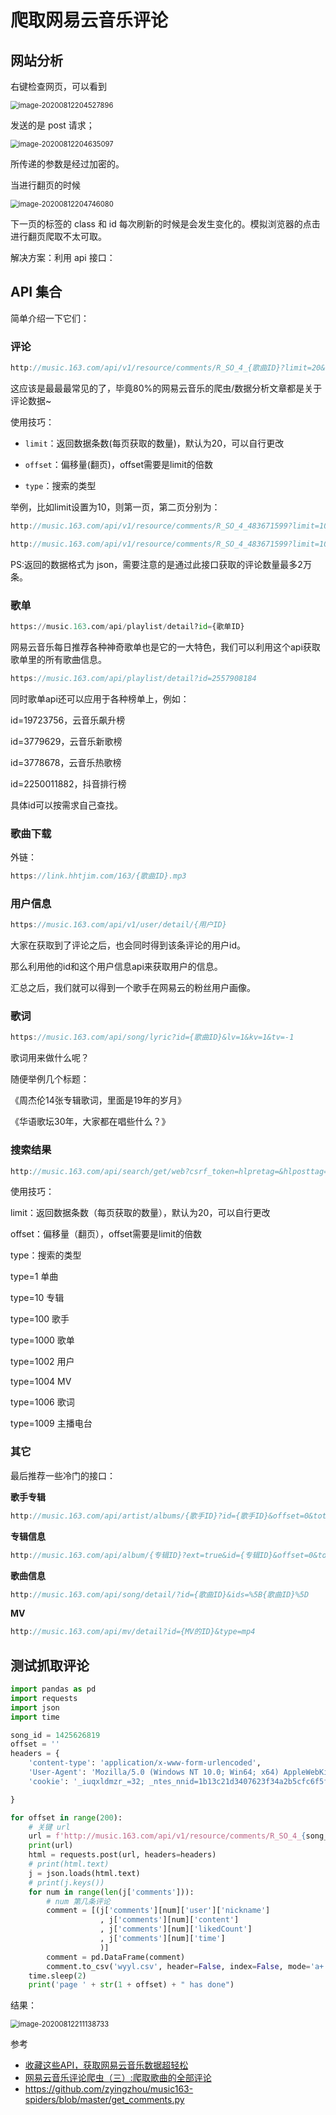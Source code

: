 # 爬取网易云音乐评论

## 网站分析

右键检查网页，可以看到

<img src=".\img\image-20200812204527896.png" alt="image-20200812204527896" style="zoom:80%;" />

发送的是 post 请求；

<img src=".\img\image-20200812204635097.png" alt="image-20200812204635097" style="zoom:80%;" />

所传递的参数是经过加密的。

当进行翻页的时候

<img src=".\img\image-20200812204746080.png" alt="image-20200812204746080" style="zoom:80%;" />

下一页的标签的 class 和 id 每次刷新的时候是会发生变化的。模拟浏览器的点击进行翻页爬取不太可取。

解决方案：利用 api 接口：

## API 集合

简单介绍一下它们：

### 评论

```javascript
http://music.163.com/api/v1/resource/comments/R_SO_4_{歌曲ID}?limit=20&offset=0
```

这应该是最最最常见的了，毕竟80%的网易云音乐的爬虫/数据分析文章都是关于评论数据~

使用技巧：

- `limit`：返回数据条数(每页获取的数量)，默认为20，可以自行更改

- `offset`：偏移量(翻页)，offset需要是limit的倍数

- `type`：搜索的类型

举例，比如limit设置为10，则第一页，第二页分别为：

```javascript
http://music.163.com/api/v1/resource/comments/R_SO_4_483671599?limit=10&offset=0

http://music.163.com/api/v1/resource/comments/R_SO_4_483671599?limit=10&offset=10
```

PS:返回的数据格式为 json，需要注意的是通过此接口获取的评论数量最多2万条。

### 歌单

```python
https://music.163.com/api/playlist/detail?id={歌单ID}
```

网易云音乐每日推荐各种神奇歌单也是它的一大特色，我们可以利用这个api获取歌单里的所有歌曲信息。

```javascript
https://music.163.com/api/playlist/detail?id=2557908184
```

同时歌单api还可以应用于各种榜单上，例如：

id=19723756，云音乐飙升榜

id=3779629，云音乐新歌榜

id=3778678，云音乐热歌榜

id=2250011882，抖音排行榜

具体id可以按需求自己查找。

### 歌曲下载

外链：

```javascript
https://link.hhtjim.com/163/{歌曲ID}.mp3
```



### 用户信息

```javascript
https://music.163.com/api/v1/user/detail/{用户ID}
```

大家在获取到了评论之后，也会同时得到该条评论的用户id。

那么利用他的id和这个用户信息api来获取用户的信息。

汇总之后，我们就可以得到一个歌手在网易云的粉丝用户画像。

### 歌词

```javascript
https://music.163.com/api/song/lyric?id={歌曲ID}&lv=1&kv=1&tv=-1
```

歌词用来做什么呢？

随便举例几个标题：

《周杰伦14张专辑歌词，里面是19年的岁月》

《华语歌坛30年，大家都在唱些什么？》



### 搜索结果

```javascript
http://music.163.com/api/search/get/web?csrf_token=hlpretag=&hlposttag=&s={搜索内容}&type=1&offset=0&total=true&limit=20
```

使用技巧：

limit：返回数据条数（每页获取的数量），默认为20，可以自行更改

offset：偏移量（翻页），offset需要是limit的倍数

type：搜索的类型

type=1           单曲

type=10         专辑

type=100        歌手

type=1000      歌单

type=1002      用户

type=1004      MV

type=1006      歌词

type=1009      主播电台

### 其它

最后推荐一些冷门的接口：

**歌手专辑**

```javascript
http://music.163.com/api/artist/albums/{歌手ID}?id={歌手ID}&offset=0&total=true&limit=10
```

**专辑信息**

```javascript
http://music.163.com/api/album/{专辑ID}?ext=true&id={专辑ID}&offset=0&total=true&limit=10
```

**歌曲信息**

```javascript
http://music.163.com/api/song/detail/?id={歌曲ID}&ids=%5B{歌曲ID}%5D
```

**MV**

```javascript
http://music.163.com/api/mv/detail?id={MV的ID}&type=mp4
```



## 测试抓取评论

```python
import pandas as pd
import requests
import json
import time

song_id = 1425626819
offset = ''
headers = {
    'content-type': 'application/x-www-form-urlencoded',
    'User-Agent': 'Mozilla/5.0 (Windows NT 10.0; Win64; x64) AppleWebKit/537.36 (KHTML, like Gecko) Chrome/84.0.4147.105 Safari/537.36',
    'cookie': '_iuqxldmzr_=32; _ntes_nnid=1b13c21d3407623f34a2b5cfc6f5fcba,1569725214357; _ntes_nuid=1b13c21d3407623f34a2b5cfc6f5fcba; WM_TID=DpS97TOR3gFBRRUBAUJ5pmrJrNwUZA8r; mail_psc_fingerprint=8bb6306983fdc5e6fa2e5c561ac169eb; usertrack=ezq0ZV3IzClwXAVSGNFXAg==; _ga=GA1.2.208351822.1573440559; P_INFO=hugg20171226@163.com|1594624326|0|mail163|00&99|jis&1594622860&mail163#jis&320100#10#0#0|&0|mail163_qrcode&mailmasterpro|hugg20171226@163.com; _antanalysis_s_id=1597020289916; playerid=46996488; JSESSIONID-WYYY=Mc68a9vEj1SCScO8P5YG%2BCiFzkdeE877wZIMk3Fq2FbhFfxaR81TuoeQbUmU%2FHpOQMEoYECEbynlYfPwc1iwFac3uCJFJX5Czwq60TZN3rEVfKYokuvDx1R6UWM7pBckqjqmMHHhX7dxNgORFOziOeTKNMOHjoFsYV7e3%2FEHRyBA7YYX%3A1597234685255; WM_NI=o6ItRe8GXmBTCymtZL1cklzEOOnUDNjObyRlUwHaDrSSTlP9HBf0lCDqrwFA1R2nVCz54LQl4%2FEeWEn1iJQYxxV0ziQuTdVXanG8Qcu5%2BPQB0WM00RcnWMhOAnCIAlKqZEs%3D; WM_NIKE=9ca17ae2e6ffcda170e2e6eeafee74af91aaabae53b0968fb2d15b828a9a84b54db3b8acadb67bb090bedad52af0fea7c3b92aadea8795d16ffc99988ec16081a7a395d948f3bda58df94f8d91a2b6c746aa91ae9ad16897a98882c77a918d9c8dd3338c9eaad1ef4988afbe98c54bf38efe8fd549baebfcadd468f8f18b86d64faeefa7abd453bca89ad1f96393ab9c85d554a3b289d9d469b7ebe5b1d44af48983d1b35aa1b299aeeb4583b28daac46889af96a6f237e2a3; MUSIC_U=dec0269e7e4782a307d0d827a242f6d08afbbb3220811feaddbf82666042164a33a649814e309366; __csrf=04f1a8908510c256be53ed7b7b0d735c; ntes_kaola_ad=1'

}

for offset in range(200):
    # 关键 url
    url = f'http://music.163.com/api/v1/resource/comments/R_SO_4_{song_id}?limit=20&offset={offset * 20}'
    print(url)
    html = requests.post(url, headers=headers)
    # print(html.text)
    j = json.loads(html.text)
    # print(j.keys())
    for num in range(len(j['comments'])):
        # num 第几条评论
        comment = [(j['comments'][num]['user']['nickname']
                    , j['comments'][num]['content']
                    , j['comments'][num]['likedCount']
                    , j['comments'][num]['time']
                    )]
        comment = pd.DataFrame(comment)
        comment.to_csv('wyyl.csv', header=False, index=False, mode='a+')
    time.sleep(2)
    print('page ' + str(1 + offset) + " has done")
```

结果：

<img src=".\img\image-20200812211138733.png" alt="image-20200812211138733" style="zoom:80%;" />

参考

- <a href="https://cloud.tencent.com/developer/article/1543945" target="_blank">收藏这些API，获取网易云音乐数据超轻松</a>
- <a href="https://developer.aliyun.com/article/672464" target="_blank">网易云音乐评论爬虫（三）:爬取歌曲的全部评论</a> 
- https://github.com/zyingzhou/music163-spiders/blob/master/get_comments.py